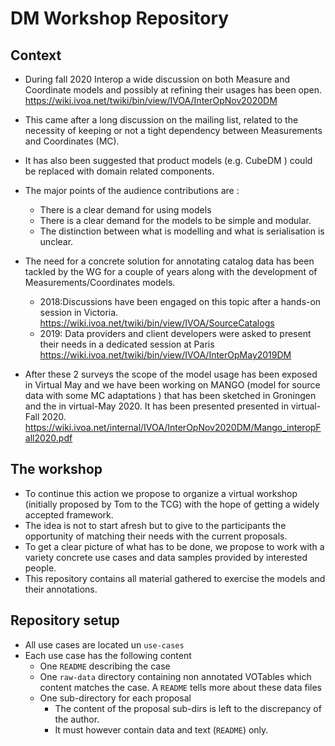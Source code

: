 # DM Workshop Repository

## Context

- During fall 2020 Interop a wide discussion on both Measure and Coordinate models and possibly at refining their usages has been open.
  https://wiki.ivoa.net/twiki/bin/view/IVOA/InterOpNov2020DM
  
- This came after a long discussion on the mailing list, related to the necessity of keeping or not a tight dependency between Measurements and Coordinates (MC). 
- It has also been suggested that product models (e.g. CubeDM ) could be replaced with domain related components.

- The major points of the audience contributions are :
    - There is a clear demand for using models
    - There is a clear demand for the models to be simple and modular.
    - The distinction between what is modelling and what is serialisation is unclear.
  
- The need for a concrete solution for annotating catalog data has been tackled by the WG for a couple of years along with the development of Measurements/Coordinates models.
    - 2018:Discussions have been engaged on this topic after a hands-on session in Victoria.
    https://wiki.ivoa.net/twiki/bin/view/IVOA/SourceCatalogs
    - 2019: Data providers and client developers were asked to present their needs in a dedicated session at Paris
    https://wiki.ivoa.net/twiki/bin/view/IVOA/InterOpMay2019DM
    
- After these 2 surveys the scope of the model usage has been exposed in Virtual May and we have been working on MANGO (model for source data with some MC adaptations ) that has been sketched in Groningen and the in virtual-May 2020. It has been presented presented in virtual-Fall 2020.
    https://wiki.ivoa.net/internal/IVOA/InterOpNov2020DM/Mango_interopFall2020.pdf

## The workshop

- To continue this action we propose to organize a virtual workshop (initially proposed by Tom to the TCG) with the hope of getting a widely accepted framework.
- The idea is not to start afresh but to give to the participants the opportunity of matching their needs with the current proposals.
- To get a clear picture of what has to be done, we propose to work with a variety concrete use cases and data samples provided by interested people. 
- This repository contains all material gathered to exercise the models and their annotations.

## Repository setup

- All use cases are located un `use-cases`
- Each use case has the following content
    - One `README` describing the case
    - One `raw-data` directory containing non annotated VOTables which content matches the case. A `README` tells more about these data files
    - One sub-directory for each proposal
        - The content of the proposal sub-dirs is left to the discrepancy of the author.
        - It must however contain data and text (`README`) only.
         